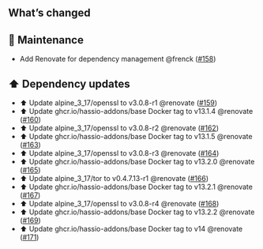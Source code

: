 ## What’s changed

## 🧰 Maintenance

- Add Renovate for dependency management @frenck ([#158](https://github.com/hassio-addons/addon-tor/pull/158))

## ⬆️ Dependency updates

- ⬆️ Update alpine_3_17/openssl to v3.0.8-r1 @renovate ([#159](https://github.com/hassio-addons/addon-tor/pull/159))
- ⬆️ Update ghcr.io/hassio-addons/base Docker tag to v13.1.4 @renovate ([#160](https://github.com/hassio-addons/addon-tor/pull/160))
- ⬆️ Update alpine_3_17/openssl to v3.0.8-r2 @renovate ([#162](https://github.com/hassio-addons/addon-tor/pull/162))
- ⬆️ Update ghcr.io/hassio-addons/base Docker tag to v13.1.5 @renovate ([#163](https://github.com/hassio-addons/addon-tor/pull/163))
- ⬆️ Update alpine_3_17/openssl to v3.0.8-r3 @renovate ([#164](https://github.com/hassio-addons/addon-tor/pull/164))
- ⬆️ Update ghcr.io/hassio-addons/base Docker tag to v13.2.0 @renovate ([#165](https://github.com/hassio-addons/addon-tor/pull/165))
- ⬆️ Update alpine_3_17/tor to v0.4.7.13-r1 @renovate ([#166](https://github.com/hassio-addons/addon-tor/pull/166))
- ⬆️ Update ghcr.io/hassio-addons/base Docker tag to v13.2.1 @renovate ([#167](https://github.com/hassio-addons/addon-tor/pull/167))
- ⬆️ Update alpine_3_17/openssl to v3.0.8-r4 @renovate ([#168](https://github.com/hassio-addons/addon-tor/pull/168))
- ⬆️ Update ghcr.io/hassio-addons/base Docker tag to v13.2.2 @renovate ([#169](https://github.com/hassio-addons/addon-tor/pull/169))
- ⬆️ Update ghcr.io/hassio-addons/base Docker tag to v14 @renovate ([#171](https://github.com/hassio-addons/addon-tor/pull/171))
